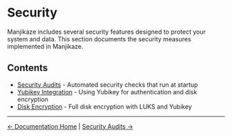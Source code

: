 # Security

Manjikaze includes several security features designed to protect your system and data. This section documents the security measures implemented in Manjikaze.

## Contents

- [Security Audits](audits.md) - Automated security checks that run at startup
- [Yubikey Integration](yubikey.md) - Using Yubikey for authentication and disk encryption
- [Disk Encryption](disk-encryption.md) - Full disk encryption with LUKS and Yubikey

---

[← Documentation Home](../README.md) | [Security Audits →](audits.md)
